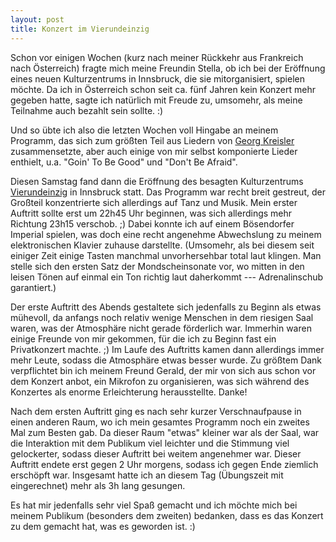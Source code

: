 ```yaml
---
layout: post
title: Konzert im Vierundeinzig
---
```


Schon vor einigen Wochen (kurz nach meiner Rückkehr aus Frankreich nach Österreich) fragte mich meine Freundin Stella, ob ich bei der Eröffnung eines neuen Kulturzentrums in Innsbruck, die sie mitorganisiert, spielen möchte. Da ich in Österreich schon seit ca. fünf Jahren kein Konzert mehr gegeben hatte, sagte ich natürlich mit Freude zu, umsomehr, als meine Teilnahme auch bezahlt sein sollte. :)

Und so übte ich also die letzten Wochen voll Hingabe an meinem Programm, das sich zum größten Teil aus Liedern von [Georg Kreisler] zusammensetzte, aber auch einige von mir selbst komponierte Lieder enthielt, u.a. "Goin' To Be Good" und "Don't Be Afraid".

Diesen Samstag fand dann die Eröffnung des besagten Kulturzentrums [Vierundeinzig] in Innsbruck statt. Das Programm war recht breit gestreut, der Großteil konzentrierte sich allerdings auf Tanz und Musik. Mein erster Auftritt sollte erst um 22h45 Uhr beginnen, was sich allerdings mehr Richtung 23h15 verschob. ;) Dabei konnte ich auf einem Bösendorfer Imperial spielen, was doch eine recht angenehme Abwechslung zu meinem elektronischen Klavier zuhause darstellte. (Umsomehr, als bei diesem seit einiger Zeit einige Tasten manchmal unvorhersehbar total laut klingen. Man stelle sich den ersten Satz der Mondscheinsonate vor, wo mitten in den leisen Tönen auf einmal ein Ton richtig laut daherkommt --- Adrenalinschub garantiert.)

Der erste Auftritt des Abends gestaltete sich jedenfalls zu Beginn als etwas mühevoll, da anfangs noch relativ wenige Menschen in dem riesigen Saal waren, was der Atmosphäre nicht gerade förderlich war. Immerhin waren einige Freunde von mir gekommen, für die ich zu Beginn fast ein Privatkonzert machte. ;) Im Laufe des Auftritts kamen dann allerdings immer mehr Leute, sodass die Atmosphäre etwas besser wurde. Zu größtem Dank verpflichtet bin ich meinem Freund Gerald, der mir von sich aus schon vor dem Konzert anbot, ein Mikrofon zu organisieren, was sich während des Konzertes als enorme Erleichterung herausstellte. Danke!

Nach dem ersten Auftritt ging es nach sehr kurzer Verschnaufpause in einen anderen Raum, wo ich mein gesamtes Programm noch ein zweites Mal zum Besten gab. Da dieser Raum "etwas" kleiner war als der Saal, war die Interaktion mit dem Publikum viel leichter und die Stimmung viel gelockerter, sodass dieser Auftritt bei weitem angenehmer war. Dieser Auftritt endete erst gegen 2 Uhr morgens, sodass ich gegen Ende ziemlich erschöpft war. Insgesamt hatte ich an diesem Tag (Übungszeit mit eingerechnet) mehr als 3h lang gesungen.

Es hat mir jedenfalls sehr viel Spaß gemacht und ich möchte mich bei meinem Publikum (besonders dem zweiten) bedanken, dass es das Konzert zu dem gemacht hat, was es geworden ist. :)

[Vierundeinzig]: http://www.vierundeinzig.at/
[Georg Kreisler]: http://de.wikipedia.org/wiki/Georg_Kreisler
